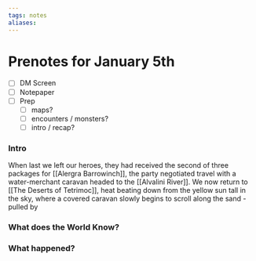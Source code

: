 ```yaml
---
tags: notes
aliases:
---
```


# Prenotes for January 5th
- [ ] DM Screen
- [ ] Notepaper
- [ ] Prep
	- [ ] maps?
	- [ ] encounters / monsters?
	- [ ] intro / recap?

### Intro

When last we left our heroes, they had received the second of three packages for [[Alergra Barrowinch]], the party negotiated travel with a water-merchant caravan headed to the [[Alvalini River]]. We now return to [[The Deserts of Tetrimoc]], heat beating down from the yellow sun tall in the sky, where a covered caravan slowly begins to scroll along the sand - pulled by 

### What does the World Know?


### What happened?